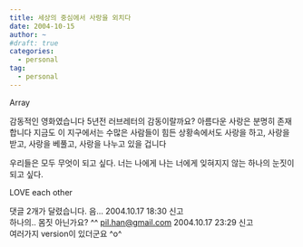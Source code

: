 ```yaml
---
title: 세상의 중심에서 사랑을 외치다
date: 2004-10-15
author: ~
#draft: true
categories:
  - personal
tag:
  - personal
---
```




Array

감동적인 영화였습니다
5년전 러브레터의 감동이랄까요?
아름다운 사랑은 분명히 존재합니다
지금도 이 지구에서는 수많은 사람들이 힘든 상황속에서도
사랑을 하고, 사랑을 받고, 사랑을 베풀고, 사랑을 나누고 있을 겁니다

우리들은 모두
무엇이 되고 싶다. 
너는 나에게 나는 너에게 
잊혀지지 않는 하나의 눈짓이 되고 싶다.

LOVE each other


 댓글  2개가 달렸습니다.
 음... 2004.10.17 18:30 신고   
하나의.. 몸짓 아닌가요? ^^
 pil.han@gmail.com 2004.10.17 23:29 신고   
여러가지 version이 있더군요 ^o^





